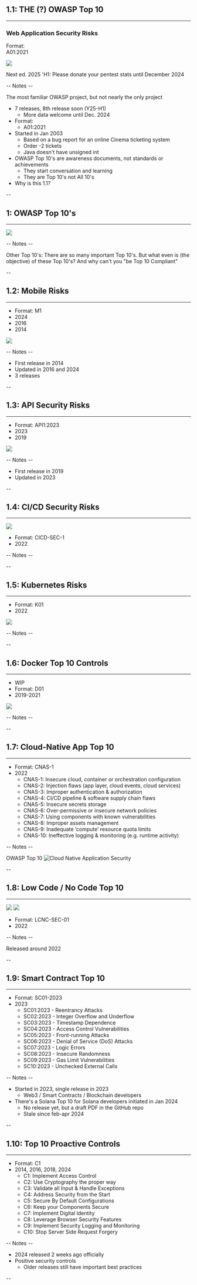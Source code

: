 ## 1.1: THE (?) OWASP Top 10
<hr />

### Web Application Security Risks

<div class="flags">
 <i class="fas fa-xs fa-flag"></i>
 <i class="fas fa-xs fa-book"></i>
 <i class="fas fa-xs fa-toolbox"></i>
 <i class="fas fa-xs fa-shield"></i>
 <a class="fas fa-xs fa-external-link" target="_blank" href="https://owasp.org/www-project-top-ten/"> </a>
</div>

Format:<br>
A01:2021

![](./pics/OWASP_top10/OWASP_Top_10_Web_Vuln.png)<!-- .element style="position: fixed; box-shadow:none; width: 800px; top: 150px; right: 10px;"  -->

<span>Next ed. 2025 'H1: Please donate your pentest stats until December 2024</span><!-- .element class="fragment center-x" style="font-size: 25px; position: fixed; bottom: 50px; width: 800px;" -->

-- Notes --

The most familiar OWASP project, but not nearly the only project
* 7 releases, 8th release soon (Y25-H1)
  * More data welcome until Dec. 2024
* Format:
  * A01:2021
* Started in Jan 2003
  * Based on a bug report for an online Cinema ticketing system
  * Order -2 tickets
  * Java doesn't have unsigned int
* OWASP Top 10's are awareness documents, not standards or achievements
  * They start conversation and learning
  * They are Top 10's not All 10's
* Why is this 1.1?


--

## 1: OWASP Top 10's
<hr />

![](./pics/OWASP_top10/xzibit.jpg)<!-- .element class="center-xy" style="position: fixed; box-shadow:none; width: 800px;"  -->

-- Notes --

Other Top 10's: There are so many important Top 10's. But what even is (the objective) of these Top 10's? And why can't you "be Top 10 Compliant"

--

## 1.2: Mobile Risks
<hr />

<div class="flags">
 <i class="fas fa-xs fa-flask"></i>
 <i class="fas fa-xs fa-book"></i>
 <i class="fas fa-xs fa-toolbox"></i>
 <i class="fas fa-xs fa-shield"></i>
 <a class="fas fa-xs fa-external-link" target="_blank" href="https://owasp.org/www-project-mobile-top-10/"> </a>
</div>

* Format: M1
* 2024
* 2016
* 2014

![](./pics/OWASP_top10/OWASP_Top_10_Mobile.png)<!-- .element style="position: fixed; box-shadow:none; width: 800px; top: 150px; right: 0px;"  -->

-- Notes --

* First release in 2014
* Updated in 2016 and 2024
* 3 releases


--

## 1.3: API Security Risks
<hr />

<div class="flags">
 <i class="fas fa-xs fa-industry"></i>
 <i class="fas fa-xs fa-book"></i>
 <i class="fas fa-xs fa-toolbox"></i>
 <i class="fas fa-xs fa-shield"></i>
 <a class="fas fa-xs fa-external-link" target="_blank" href="https://owasp.org/www-project-api-security/"> </a>
</div>


* Format: API1:2023
* 2023
* 2019

![](./pics/OWASP_top10/OWASP_Top_10_API.png)<!-- .element style="position: fixed; box-shadow:none; width: 600px; top: 150px; right: 0px;"  -->

-- Notes --

* First release in 2019
* Updated in 2023

--

## 1.4: CI/CD Security Risks
<hr />

<div class="flags">
 <i class="fas fa-xs fa-flask"></i>
 <i class="fas fa-xs fa-book"></i>
 <i class="fas fa-xs fa-toolbox"></i>
 <i class="fas fa-xs fa-shield"></i>
 <a class="fas fa-xs fa-external-link" target="_blank" href="https://owasp.org/www-project-top-10-ci-cd-security-risks/"> </a>
</div>

![](./pics/OWASP_top10/Top10_CICD.png)<!-- .element style="position: fixed; box-shadow:none; width: 800px; top: 150px; right: 10px;"  -->

* Format: CICD-SEC-1
* 2022

-- Notes --



--

## 1.5: Kubernetes Risks
<hr />

<div class="flags">
 <i class="fas fa-xs fa-egg"></i>
 <i class="fas fa-xs fa-book"></i>
 <i class="fas fa-xs fa-toolbox"></i>
 <i class="fas fa-xs fa-shield"></i>
 <a class="fas fa-xs fa-external-link" target="_blank" href="https://owasp.org/www-project-kubernetes-top-ten/"> </a>
</div>

* Format: K01
* 2022

![](./pics/OWASP_top10/OWASP_Top_10_Kubernetes.png)<!-- .element style="position: fixed; box-shadow:none; width: 600px; top: 150px; right: 0px;"  -->


-- Notes --



--

## 1.6: Docker Top 10 Controls
<hr />

<div class="flags">
 <i class="fas fa-xs fa-egg"></i>
 <i class="fas fa-xs fa-book"></i>
 <i class="fas fa-xs fa-toolbox"></i>
 <i class="fas fa-xs fa-shield"></i>
 <a class="fas fa-xs fa-external-link" target="_blank" href="https://owasp.org/www-project-docker-top-10/"> </a>
</div>

* WIP
* Format: D01
* 2019-2021

![](./pics/OWASP_top10/OWASP_Top_10_Docker.png)<!-- .element style="position: fixed; box-shadow:none; width: 500px; top: 150px; right: 0px;"  -->

-- Notes --


--

## 1.7: Cloud-Native App Top 10
<hr />

<div class="flags">
 <i class="fas fa-xs fa-egg"></i>
 <i class="fas fa-xs fa-book"></i>
 <i class="fas fa-xs fa-toolbox"></i>
 <i class="fas fa-xs fa-hammer"></i>
 <i class="fas fa-xs fa-shield"></i>
 <a class="fas fa-xs fa-external-link" target="_blank" href="https://owasp.org/www-project-cloud-native-application-security-top-10/"> </a>
</div>

* Format: CNAS-1
* 2022
  * CNAS-1: Insecure cloud, container or orchestration configuration
  * CNAS-2: Injection flaws (app layer, cloud events, cloud services)
  * CNAS-3: Improper authentication & authorization
  * CNAS-4: CI/CD pipeline & software supply chain flaws
  * CNAS-5: Insecure secrets storage
  * CNAS-6: Over-permissive or insecure network policies
  * CNAS-7: Using components with known vulnerabilities
  * CNAS-8: Improper assets management
  * CNAS-9: Inadequate ‘compute’ resource quota limits
  * CNAS-10: Ineffective logging & monitoring (e.g. runtime activity)


-- Notes --

OWASP Top 10 ![Cloud Native Application Security](https://owasp.org/www-project-cloud-native-application-security-top-10/)


--

## 1.8: Low Code / No Code Top 10
<hr />

<div class="flags">
 <i class="fas fa-xs fa-flask"></i>
 <i class="fas fa-xs fa-book"></i>
 <i class="fas fa-xs fa-toolbox"></i>
 <i class="fas fa-xs fa-hammer"></i>
 <i class="fas fa-xs fa-shield"></i>
 <a class="fas fa-xs fa-external-link" target="_blank" href="https://owasp.org/www-project-top-10-low-code-no-code-security-risks/"> </a>
</div>

![](./pics/OWASP_top10/owasp-lcnc-top10-logo.png)<!-- .element style="position: fixed; box-shadow:none; width: 300px; top: 150px; right: 0px;"  -->
![](./pics/OWASP_top10/OWASP_Top_10_LCNC.png)<!-- .element style="position: fixed; box-shadow:none; width: 800px; bottom: 20px; right: 0px;"  -->

* Format: LCNC-SEC-01
* 2022

-- Notes --

Released around 2022


--

## 1.9: Smart Contract Top 10
<hr />

<div class="flags">
 <i class="fas fa-xs fa-egg"></i>
 <i class="fas fa-xs fa-book"></i>
 <i class="fas fa-xs fa-toolbox"></i>
 <i class="fas fa-xs fa-shield"></i>
 <a class="fas fa-xs fa-external-link" target="_blank" href="https://owasp.org/www-project-smart-contract-top-10/"> </a>
</div>

* Format: SC01-2023
* 2023
  * SC01:2023 - Reentrancy Attacks
  * SC02:2023 - Integer Overflow and Underflow
  * SC03:2023 - Timestamp Dependence
  * SC04:2023 - Access Control Vulnerabilities
  * SC05:2023 - Front-running Attacks
  * SC06:2023 - Denial of Service (DoS) Attacks
  * SC07:2023 - Logic Errors
  * SC08:2023 - Insecure Randomness
  * SC09:2023 - Gas Limit Vulnerabilities
  * SC10:2023 - Unchecked External Calls


-- Notes --

* Started in 2023, single release in 2023
  * Web3 / Smart Contracts / Blockchain developers
* There's a Solana Top 10 for Solana developers initiated in Jan 2024
  * No release yet, but a draft PDF in the GitHub repo
  * Stale since feb-apr 2024

--

## 1.10: Top 10 Proactive Controls
<hr />

<div class="flags">
 <i class="fas fa-xs fa-industry"></i>
 <i class="fas fa-xs fa-book"></i>
 <i class="fas fa-xs fa-toolbox"></i>
 <i class="fas fa-xs fa-shield"></i>
 <a class="fas fa-xs fa-external-link" target="_blank" href="https://top10proactive.owasp.org/"> </a>
</div>

* Format: C1
* 2014, 2016, 2018, 2024
  * C1: Implement Access Control
  * C2: Use Cryptography the proper way
  * C3: Validate all Input & Handle Exceptions
  * C4: Address Security from the Start
  * C5: Secure By Default Configurations
  * C6: Keep your Components Secure
  * C7: Implement Digital Identity
  * C8: Leverage Browser Security Features
  * C9: Implement Security Logging and Monitoring
  * C10: Stop Server Side Request Forgery

-- Notes --

* 2024 released 2 weeks ago officially
* Positive security controls
  * Older releases still have important best practices

--

